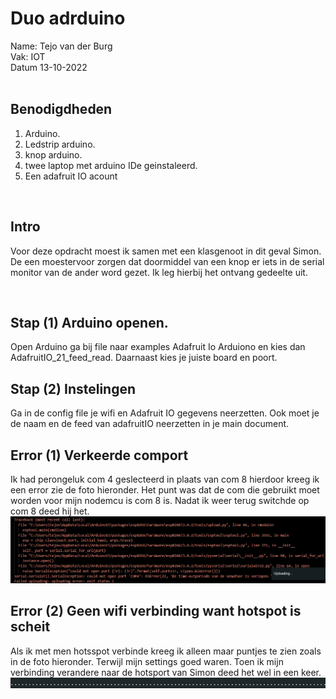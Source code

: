 # Duo adrduino
Name: Tejo van der Burg 
<br>
Vak: IOT
<br>
Datum 13-10-2022
<br>
<br>

## Benodigdheden
1. Arduino.
2. Ledstrip arduino.
3. knop arduino.
4. twee laptop met arduino IDe geinstaleerd.
5. Een adafruit IO acount
<br>


## Intro
Voor deze opdracht moest ik samen met een klasgenoot in dit geval Simon. De een moestervoor zorgen dat doormiddel van een knop er iets in de serial monitor van de ander word gezet. Ik leg hierbij het ontvang gedeelte uit.

<br>

## Stap (1) Arduino openen.
Open Arduino ga bij file naar examples Adafruit Io Arduiono en kies dan AdafruitIO_21_feed_read. Daarnaast kies je juiste board en poort.
<br>

## Stap (2) Instelingen
Ga in de config file je wifi en Adafruit IO gegevens neerzetten. Ook moet je de naam en de feed van adafruitIO neerzetten in je main document.


## Error (1) Verkeerde comport
Ik had perongeluk com 4 geslecteerd in plaats van com 8 hierdoor kreeg ik een error zie de foto hieronder. Het punt was dat de com die gebruikt moet worden voor mijn nodemcu is com 8 is. Nadat ik weer terug switchde op com 8 deed hij het.
![Error van foute com](iot_images/comerror.jfif)
<br>

## Error (2) Geen wifi verbinding want hotspot is scheit
Als ik met men hotsspot verbinde kreeg ik alleen maar puntjes te zien zoals in de foto hieronder. Terwijl mijn settings goed waren. Toen ik mijn verbinding verandere naar de hotsport van Simon deed het wel in een keer.
![veel puntjes](iot_images/puntjeswifi.jfif)
